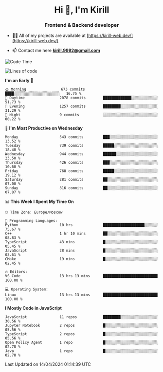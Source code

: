 <h1 align="center">Hi 👋, I'm Kirill</h1>
<h3 align="center">Frontend & Backend developer</h3>

- 👨‍💻 All of my projects are available at [https://kirill-web.dev/](https://kirill-web.dev/)

- 📫 Contact me here **kirill.9992@gmail.com**











<!--START_SECTION:waka-->
![Code Time](http://img.shields.io/badge/Code%20Time-1%2C736%20hrs%2030%20mins-blue)

![Lines of code](https://img.shields.io/badge/From%20Hello%20World%20I%27ve%20Written-4.4%20million%20lines%20of%20code-blue)

**I'm an Early 🐤** 

```text
🌞 Morning                673 commits         ████░░░░░░░░░░░░░░░░░░░░░   16.75 % 
🌆 Daytime                2078 commits        █████████████░░░░░░░░░░░░   51.73 % 
🌃 Evening                1257 commits        ████████░░░░░░░░░░░░░░░░░   31.29 % 
🌙 Night                  9 commits           ░░░░░░░░░░░░░░░░░░░░░░░░░   00.22 % 
```
📅 **I'm Most Productive on Wednesday** 

```text
Monday                   543 commits         ███░░░░░░░░░░░░░░░░░░░░░░   13.52 % 
Tuesday                  739 commits         █████░░░░░░░░░░░░░░░░░░░░   18.40 % 
Wednesday                944 commits         ██████░░░░░░░░░░░░░░░░░░░   23.50 % 
Thursday                 426 commits         ███░░░░░░░░░░░░░░░░░░░░░░   10.60 % 
Friday                   768 commits         █████░░░░░░░░░░░░░░░░░░░░   19.12 % 
Saturday                 281 commits         ██░░░░░░░░░░░░░░░░░░░░░░░   07.00 % 
Sunday                   316 commits         ██░░░░░░░░░░░░░░░░░░░░░░░   07.87 % 
```


📊 **This Week I Spent My Time On** 

```text
🕑︎ Time Zone: Europe/Moscow

💬 Programming Languages: 
Python                   10 hrs              ███████████████████░░░░░░   75.67 % 
C++                      1 hr 10 mins        ██░░░░░░░░░░░░░░░░░░░░░░░   08.83 % 
TypeScript               43 mins             █░░░░░░░░░░░░░░░░░░░░░░░░   05.45 % 
JavaScript               28 mins             █░░░░░░░░░░░░░░░░░░░░░░░░   03.61 % 
CMake                    19 mins             █░░░░░░░░░░░░░░░░░░░░░░░░   02.45 % 

🔥 Editors: 
VS Code                  13 hrs 13 mins      █████████████████████████   100.00 % 

💻 Operating System: 
Linux                    13 hrs 13 mins      █████████████████████████   100.00 % 
```

**I Mostly Code in JavaScript** 

```text
JavaScript               11 repos            ████████░░░░░░░░░░░░░░░░░   30.56 % 
Jupyter Notebook         2 repos             █░░░░░░░░░░░░░░░░░░░░░░░░   05.56 % 
TypeScript               2 repos             █░░░░░░░░░░░░░░░░░░░░░░░░   05.56 % 
Open Policy Agent        1 repo              █░░░░░░░░░░░░░░░░░░░░░░░░   02.78 % 
Java                     1 repo              █░░░░░░░░░░░░░░░░░░░░░░░░   02.78 % 
```




 Last Updated on 14/04/2024 01:14:39 UTC
<!--END_SECTION:waka-->
